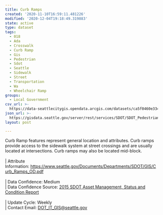 ```yaml
---
title: Curb Ramps
created: '2020-11-10T16:59:11.481226'
modified: '2020-12-04T19:18:49.319883'
state: active
type: dataset
tags:
  - 018
  - Ada
  - Crosswalk
  - Curb Ramp
  - Gis
  - Pedestrian
  - Sdot
  - Seattle
  - Sidewalk
  - Street
  - Transportation
  - Wa
  - Wheelchair Ramp
groups:
  - Local Government
csv_url: >-
  https://data-seattlecitygis.opendata.arcgis.com/datasets/ca5f0460e33448a3a968fafbb03f0b3f_0.csv?outSR=%7B%22latestWkid%22%3A2926%2C%22wkid%22%3A2926%7D
json_url: >-
  https://gisdata.seattle.gov/server/rest/services/SDOT/SDOT_Pedestrian/MapServer/0
layout: post

---
```

Curb Ramp features represent general location and attributes. Curb ramps provide access to the sidewalk system at street crossings and are usually located at intersections. Curb ramps may also be located mid-block. <br /><br />| Attribute Information: <a href='https://www.seattle.gov/Documents/Departments/SDOT/GIS/Curb_Ramps_OD.pdf' rel='nofollow ugc' target='_blank'>https://www.seattle.gov/Documents/Departments/SDOT/GIS/Curb_Ramps_OD.pdf</a> <br /><br />| Data Confidence: Medium <br />| Data Confidence Source: <a href='https://www.seattle.gov/Documents/Departments/SDOT/About/SDOT2015SCReportFinal12-7-2015.pdf' rel='nofollow ugc' target='_blank'>2015 SDOT Asset Management, Status and Condition Report</a> <br /><br />| Update Cycle: Weekly <br />| Contact Email: <a href='mailto:DOT_IT_GIS@seattle.gov' rel='nofollow ugc' target='_blank'>DOT_IT_GIS@seattle.gov</a>
